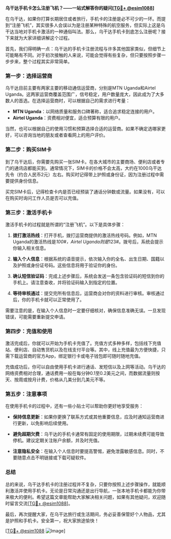 **乌干达手机卡怎么注册飞机？——一站式解答你的疑问[[TG💪+ @esim1088](https://t.me/s/esim1088)]**

在乌干达，如果你打算长期居住或者旅行，手机卡的注册是必不可少的一环。而提到“注册飞机”，其实很多人会误以为是注册某种特殊的航空服务，但实际上这是乌干达当地对手机卡激活的一种通俗叫法。那么，乌干达手机卡到底怎么注册呢？接下来就为大家详细讲解这个过程。

首先，我们得明确一点：乌干达的手机卡注册流程与许多其他国家类似，但细节上可能略有不同。对于初次接触的人来说，可能会觉得有些复杂，但只要按照步骤一步步来，整个过程其实非常简单。

### **第一步：选择运营商**
乌干达目前主要有两家主要的移动通信运营商，分别是MTN Uganda和Airtel Uganda。这两家运营商覆盖范围广，信号稳定，用户数量庞大，因此成为了大多数人的首选。在选择运营商时，可以根据自己的需求进行考量：

- **MTN Uganda**：以网络质量和服务口碑著称，适合追求稳定连接的用户。
- **Airtel Uganda**：资费相对便宜，适合预算有限的用户。

当然，也可以根据自己的使用习惯和预算选择合适的运营商。如果不确定选哪家更好，可以咨询当地的朋友或者查看网上的用户评价。

### **第二步：购买SIM卡**
到了乌干达后，你需要先购买一张SIM卡。在各大城市的主要商场、便利店或者专门的通讯店都能买到。通常情况下，SIM卡的价格不会太高，大约在1000乌干达先令（约合人民币2元）左右。购买时记得带上护照或身份证，因为注册过程中需要提供身份信息。

买完SIM卡后，记得检查卡内是否已经预装了通话分钟数或流量。如果没有，可以在购买时询问工作人员是否可以充值。

### **第三步：激活手机卡**
激活手机卡的过程就是所谓的“注册飞机”。以下是具体步骤：

1. **拨打激活热线**：打开手机，拨打运营商提供的激活热线号码。例如，MTN Uganda的激活热线是*100#，Airtel Uganda则是*123#。拨号后，系统会提示你输入相关信息。
   
2. **输入个人信息**：根据系统的语音提示，依次输入你的全名、出生日期、国籍以及护照或身份证号码。这些信息将用于验证你的身份。

3. **确认短信验证码**：完成上述步骤后，系统会发送一条包含验证码的短信到你的手机上。请注意查收，并将验证码输入到指定的位置。

4. **等待审核通过**：提交完所有信息后，运营商会对你的资料进行审核。审核通过后，你的手机卡就可以正常使用了。

需要注意的是，在输入个人信息时一定要仔细核对，确保信息准确无误。一旦发现错误，可能需要重新提交申请。

### **第四步：充值和使用**
激活完成后，你就可以开始为手机卡充值了。充值方式多种多样，包括线下充值站、便利店、自动售货机以及在线支付平台等。其中，线上充值最为方便快捷，只需下载运营商的官方App，绑定银行卡或电子钱包即可随时随地充值。

充值成功后，你可以自由使用手机卡进行通话、发短信以及上网等活动。乌干达的网络资费相对合理，通话费用一般在每分钟0.1至0.2美元之间，而数据流量则按天、按周或按月计费，价格从几美分到几美元不等。

### **第五步：注意事项**
在使用手机卡的过程中，还有一些小贴士可以帮助你更好地享受服务：

- **保持信息更新**：如果你更换了联系方式或其他重要信息，应及时通知运营商进行更新，以免影响后续使用。
  
- **避免超期欠费**：乌干达的手机卡通常有固定的使用期限，过期未续费可能导致停机。建议定期关注账户余额，并及时充值。

- **注意隐私安全**：在输入个人信息时要提高警惕，避免泄露敏感信息。同时，不要随意点击不明链接或下载可疑软件。

### **总结**
总的来说，乌干达手机卡的注册过程并不复杂，只要你按照上述步骤操作，就能顺利激活并使用手机卡。无论是日常沟通还是出行导航，一张本地手机卡都能为你带来极大的便利。希望这篇文章能帮助大家解决相关问题，如果有其他疑问，欢迎随时留言交流[[TG💪+ @esim1088](https://t.me/s/esim1088)]。

最后，再次提醒大家，在乌干达旅行或生活期间，务必妥善保管好个人物品，尤其是护照和手机卡。安全第一，祝大家旅途愉快！

[[TG💪+ @esim1088](https://t.me/s/esim1088) ![Image](https://i.postimg.cc/4NQfJmqS/Snipaste-2025-05-13-00-14-12.png)]